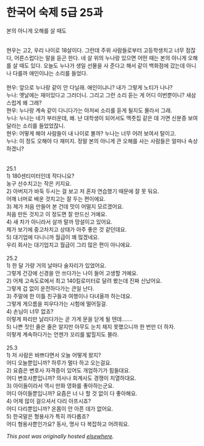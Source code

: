 # 한국어 숙제 5급 25과

<div>
<p>&#48376;&#51032; &#50500;&#45768;&#44172; &#50724;&#54644;&#47484; &#49332; &#46412;&#46020;</p>
<div><br></div>
<div>&#54788;&#50864;&#45716; &#44256;2, &#50864;&#47532; &#45208;&#51060;&#47196; 18&#49332;&#51060;&#45796;. &#44536;&#47088;&#45936; &#51452;&#50948; &#49324;&#46988;&#46308;&#47196;&#48512;&#53552; &#44256;&#46321;&#54617;&#49373;&#52824;&#44256; &#45320;&#47924; &#51216;&#51094;&#45796;, &#50612;&#47480;&#49828;&#47101;&#45796;&#45716; &#47568;&#51012; &#46307;&#44260; &#54620;&#45796;. &#45348; &#49332; &#50948;&#51032; &#45572;&#45208;&#46993; &#51080;&#51004;&#47732; &#50612;&#46500; &#46412;&#45716; &#48376;&#51032; &#50500;&#45768;&#44172; &#50724;&#54644;&#47484; &#49332; &#46412;&#46020; &#51080;&#45796;. &#50724;&#45720;&#46020; &#45572;&#45208;&#44032; &#49373;&#51068; &#49440;&#47932;&#51012; &#49324; &#51456;&#45796;&#44256; &#54644;&#49436; &#44057;&#51060; &#48177;&#54868;&#51216;&#50640; &#44052;&#45716;&#45936; &#50500;&#45768;&#45208; &#45796;&#47484;&#44620; &#50528;&#51064;&#51060;&#45264;&#45716; &#49548;&#47532;&#47484; &#46308;&#50632;&#45796;.</div>
<div><br></div>
<div>&#54788;&#50864;: &#50526;&#51004;&#47196; &#45572;&#45208;&#46993; &#44057;&#51060; &#50504; &#45796;&#45776;&#47000;. &#50528;&#51064;&#51060;&#45264;&#45768;? &#45236;&#44032; &#44536;&#47111;&#44172; &#45432;&#54000;&#44032; &#45208;&#45208;?</div>
<div>&#45572;&#45208;: &#50715;&#45216;&#50640;&#45716; &#51116;&#48120;&#51080;&#45796;&#44256; &#44536;&#47084;&#45908;&#45768;. &#44536;&#47532;&#44256; &#44536;&#47088; &#49548;&#47532; &#46307;&#45716; &#44172; &#50612;&#46356; &#51060;&#48264;&#49104;&#51060;&#45768;? &#49352;&#49340;&#49828;&#47101;&#44172; &#50780; &#44536;&#47000;?</div>
<div>&#54788;&#50864;: &#45572;&#45208;&#46993; &#44228;&#49549; &#44057;&#51060; &#45796;&#45768;&#45796;&#44032;&#45716; &#50500;&#51200;&#50472; &#49548;&#47532;&#47484; &#46307;&#44172; &#46112;&#51648;&#46020; &#47792;&#46972;&#49436; &#44536;&#47000;.</div>
<div>&#45572;&#45208;: &#45572;&#45208;&#45716; &#45348;&#44032; &#48512;&#47084;&#50868;&#45936;, &#50780;. &#45212; &#45824;&#54617;&#49373;&#51060; &#46104;&#50612;&#49436;&#46020; &#47589;&#51471;&#51665; &#44057;&#51008; &#45936; &#44032;&#47732; &#49888;&#48516;&#51613; &#48372;&#50668; &#45804;&#46972;&#45716; &#49548;&#47532;&#47484; &#46308;&#50632;&#50632;&#51094;&#45768;.</div>
<div>&#54788;&#50864;: &#50612;&#46523;&#44172; &#54644;&#50556; &#49324;&#46988;&#46308;&#51060; &#45236; &#45208;&#51060;&#47196; &#48380;&#44620;? &#45572;&#45208;&#45716; &#45320;&#47924; &#50612;&#47140; &#48372;&#50668;&#49436; &#53448;&#51060;&#44256;.</div>
<div>&#45572;&#45208;: &#51060; &#51221;&#46020; &#50724;&#54644;&#50556; &#45796; &#51116;&#48120;&#51648;. &#51221;&#47568; &#48376;&#51032; &#50500;&#45768;&#44172; &#53360; &#50724;&#54644;&#47484; &#49324;&#45716; &#49324;&#46988;&#46308;&#51008; &#50620;&#47560;&#45208; &#49549;&#49345;&#54616;&#44192;&#45768;?</div>
<div><br></div>
<div><br></div>
<div>25.1</div>
<div>1) 180&#49468;&#54000;&#48120;&#53552;&#51064;&#45936; &#51089;&#45796;&#45768;&#50836;?</div>
<div>&#45453;&#44396; &#49440;&#49688;&#52824;&#44256;&#45716; &#51089;&#51008; &#53412;&#51648;&#50836;.</div>
<div>2) &#50500;&#48260;&#51648;&#44032; &#48148;&#46161; &#46160;&#49884;&#45716; &#44152; &#48372;&#44256; &#51200; &#54844;&#51088; &#50672;&#49845;&#54664;&#44592; &#46412;&#47928;&#50640; &#51096; &#47803; &#46188;&#50836;.</div>
<div>&#50612;&#44648; &#45320;&#47672;&#47196; &#48176;&#50868; &#44163;&#52824;&#44256;&#45716; &#51096; &#46160;&#45716; &#54200;&#51060;&#50640;&#50836;.</div>
<div>3) &#51228;&#44032; &#52376;&#51020; &#47564;&#46308;&#50612; &#48376; &#44148;&#45936; &#47579;&#51060; &#50612;&#46504;&#51648; &#47784;&#47476;&#44192;&#50612;&#50836;.</div>
<div>&#52376;&#51020; &#47564;&#46304; &#44163;&#52824;&#44256; &#51060; &#51221;&#46020;&#47732; &#51096; &#47564;&#46300;&#49888; &#44144;&#50696;&#50836;.</div>
<div>4) &#49352; &#52264;&#44032; &#50500;&#45768;&#46972;&#49436; &#49332;&#44620; &#47568;&#44620; &#47581;&#49444;&#51060;&#44256; &#51080;&#50612;&#50836;.</div>
<div>&#51228;&#44032; &#48372;&#44592;&#50640; &#51473;&#44256;&#52264;&#52824;&#44256; &#49345;&#53468;&#44032; &#50500;&#51452; &#51339;&#51008; &#44163; &#44057;&#45912;&#45936;&#50836;.</div>
<div>5) &#45824;&#44592;&#50629;&#50640; &#45796;&#45768;&#45768;&#44620; &#50900;&#44553;&#51060; &#44900; &#47566;&#44192;&#45348;&#50836;.</div>
<div>&#50864;&#47532; &#54924;&#49324;&#45716; &#45824;&#44592;&#50629;&#52824;&#44256; &#50900;&#44553;&#51060; &#44536;&#47532; &#47566;&#51008; &#54200;&#51060; &#50500;&#45768;&#50640;&#50836;.</div>
<div><br></div>
<div>25.2</div>
<div>1) &#54620; &#45804; &#44032;&#47049; &#44144;&#51032; &#45216;&#47560;&#45796; &#49696;&#51088;&#47532;&#44032; &#51080;&#50632;&#50612;&#50836;.</div>
<div>&#44536;&#47111;&#44172; &#44148;&#44053;&#50640; &#49888;&#44221;&#51012; &#50504; &#50416;&#45796;&#44032;&#45716; &#45208;&#51060; &#46308;&#50612; &#44256;&#49373;&#54624; &#44144;&#50696;&#50836;.</div>
<div>2) &#50612;&#51228; &#44256;&#49549;&#46020;&#47196;&#50640;&#49436; &#52572;&#44256; 140&#53420;&#47196;&#48120;&#53552;&#47196; &#45804;&#47140; &#48420;&#45716;&#45936; &#51652;&#51676; &#49888;&#45228;&#50612;&#50836;.</div>
<div>&#44536;&#47111;&#44172; &#44161; &#50630;&#51060; &#50868;&#51204;&#54616;&#45796;&#44032;&#45716; &#53360;&#51068; &#45212;&#45796;.</div>
<div>3) &#51452;&#47568;&#50640; &#54620; &#51060;&#53952; &#52828;&#44396;&#46308;&#44284; &#50668;&#54665;&#51060;&#45208; &#45796;&#45376;&#50732;&#44620; &#54616;&#45716;&#45936;&#50836;.</div>
<div>&#44536;&#47111;&#44172; &#44172;&#51004;&#47492;&#51012; &#54588;&#50864;&#45796;&#44032;&#45716; &#49884;&#54744;&#50640; &#46504;&#50612;&#51656;&#44152;.</div>
<div>4) &#49552;&#45784;&#51060; &#45320;&#47924; &#50630;&#51424;?</div>
<div>&#51060;&#47111;&#44172; &#54028;&#47532;&#47564; &#45216;&#47532;&#45796;&#44032;&#45716; &#44263; &#44032;&#44172; &#47928;&#51012; &#45803;&#44172; &#46112; &#53584;&#45936;.......</div>
<div>5) &#45208;&#49244; &#51667;&#51064; &#51460;&#51008; &#51460;&#51008; &#50508;&#51648;&#47564; &#50500;&#47924;&#46020; &#45576;&#52824; &#52292;&#51648; &#47803;&#54664;&#51004;&#45768;&#44620; &#54620; &#48264;&#47564; &#45908; &#54616;&#51088;.</div>
<div>&#51060;&#47111;&#44172; &#44228;&#49549;&#54616;&#45796;&#44032;&#45716; &#50616;&#51232;&#44032; &#44844;&#47532;&#47484; &#48159;&#55184;&#51648;&#46020; &#47792;&#46972;.</div>
<div><br></div>
<div>25.3</div>
<div>1) &#51200; &#49324;&#46988;&#51008; &#48148;&#49240;&#45796;&#47732;&#49436; &#50724;&#45720; &#50612;&#46523;&#44172; &#50772;&#51648;?</div>
<div>&#50612;&#46356; &#50724;&#45720;&#49104;&#51077;&#45768;&#44620;? &#54616;&#47336;&#44032; &#47680;&#45796; &#54616;&#44256; &#50724;&#45716;&#44152;&#50836;.</div>
<div>2) &#50836;&#51608;&#51008; &#48320;&#54840;&#49324; &#51088;&#44201;&#51613;&#51060; &#51080;&#50612;&#46020; &#44060;&#50629;&#54616;&#44592;&#44032; &#55192;&#46308;&#45824;&#50836;.</div>
<div>&#50612;&#46356; &#48320;&#54840;&#49324;&#49104;&#51077;&#45768;&#44620;? &#51032;&#49324;&#45208; &#54924;&#44228;&#49324;&#46020; &#44221;&#51137;&#51060; &#52824;&#50676;&#54616;&#45824;&#50836;.</div>
<div>3) &#50500;&#51060;&#46308;&#51060;&#46972;&#49436; &#50669;&#49884; &#47564;&#54868; &#50689;&#54868;&#47484; &#51339;&#50500;&#54616;&#45716;&#44400;&#50836;.</div>
<div>&#50612;&#46356; &#50500;&#51060;&#46308;&#49104;&#51077;&#45768;&#44620;? &#50836;&#51608;&#51008; &#45320; &#45208; &#54624; &#44163; &#50630;&#51060; &#45796; &#51339;&#50500;&#54644;&#50836;.</div>
<div>4) &#50612;&#51228; &#47566;&#51060; &#44152;&#51004;&#49492;&#49436; &#45796;&#47532; &#50500;&#54532;&#49884;&#51424;?</div>
<div>&#50612;&#46356; &#45796;&#47532;&#49104;&#51077;&#45768;&#44620;? &#50728;&#47800;&#51060; &#50504; &#50500;&#54536; &#45936;&#44032; &#50630;&#50612;&#50836;.</div>
<div>5) &#54620;&#44397;&#47568;&#51008; &#54805;&#50857;&#49324;&#44032; &#53945;&#55176; &#44620;&#45796;&#47213;&#51424;?</div>
<div>&#50612;&#46356; &#54805;&#50857;&#49324;&#49104;&#51064;&#44032;&#50836;? &#46041;&#49324;, &#47749;&#49324; &#45796; &#48373;&#51105;&#54616;&#44256; &#50612;&#47140;&#50892;&#50836;.</div>
</div>


*This post was originally hosted [elsewhere](http://planspace.blogspot.com/2009/12/5-25.html).*
